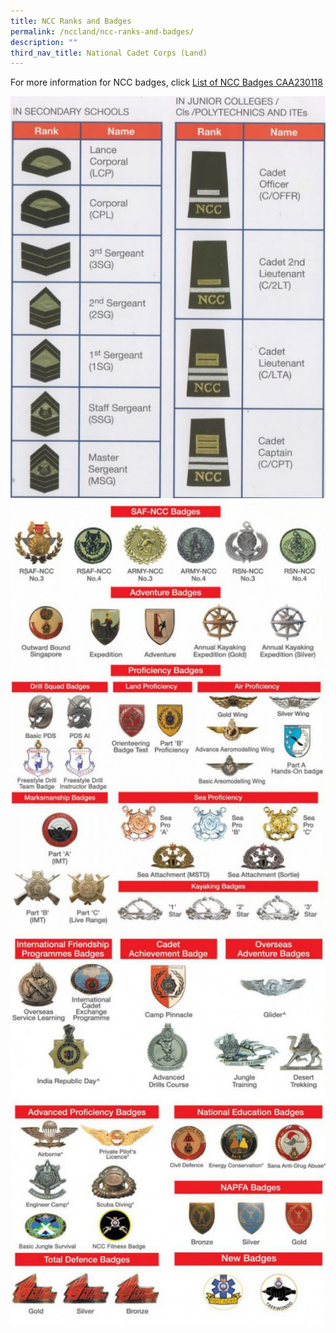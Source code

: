 ```yaml
---
title: NCC Ranks and Badges
permalink: /nccland/ncc-ranks-and-badges/
description: ""
third_nav_title: National Cadet Corps (Land)
---
```

For more information for NCC badges, click [List of NCC Badges CAA230118](https://www.acsindep.moe.edu.sg/wp-content/uploads/2017/11/List-of-NCC-Badges-CAA230118.pdf)

![](/images/ranks-001.jpg)
![](/images/ncc_handbook10_1-221.jpg)
![](/images/badges2.jpg)